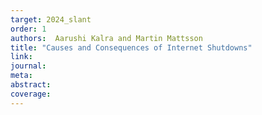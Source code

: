 ```yaml
---
target: 2024_slant
order: 1
authors:  Aarushi Kalra and Martin Mattsson 
title: "Causes and Consequences of Internet Shutdowns"
link: 
journal: 
meta: 
abstract: 
coverage:
---
```

